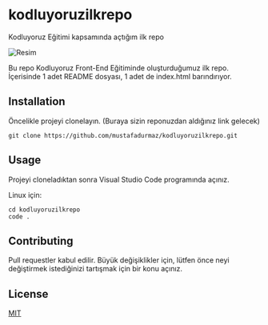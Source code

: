 # kodluyoruzilkrepo
Kodluyoruz Eğitimi kapsamında açtığım ilk repo

![Resim](https://mustafadurmaz.github.io/image/resim.png)

Bu repo Kodluyoruz Front-End Eğitiminde oluşturduğumuz ilk repo. İçerisinde 1 adet README dosyası, 1 adet de index.html barındırıyor.

## Installation

Öncelikle projeyi clonelayın. (Buraya sizin reponuzdan aldığınız link gelecek)

`git clone https://github.com/mustafadurmaz/kodluyoruzilkrepo.git`

## Usage

Projeyi cloneladıktan sonra Visual Studio Code programında açınız.

Linux için:

```
cd kodluyoruzilkrepo
code .
```

## Contributing

Pull requestler kabul edilir. Büyük değişiklikler için, lütfen önce neyi değiştirmek istediğinizi tartışmak için bir konu açınız.

## License

[MIT](https://choosealicense.com/licenses/mit/)
